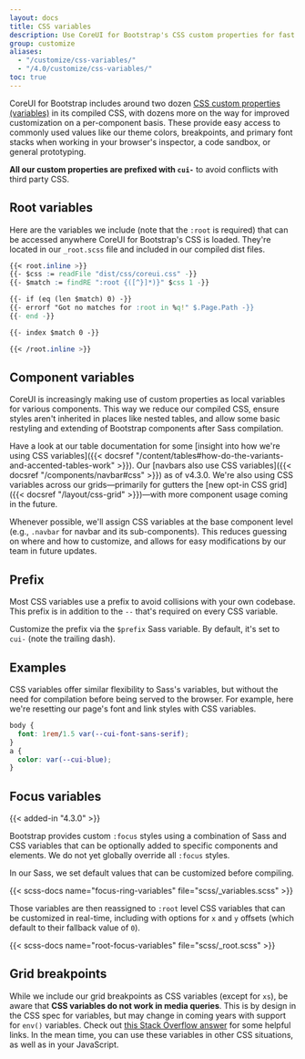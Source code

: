 ```yaml
---
layout: docs
title: CSS variables
description: Use CoreUI for Bootstrap's CSS custom properties for fast and forward-looking design and development.
group: customize
aliases:
  - "/customize/css-variables/"
  - "/4.0/customize/css-variables/"
toc: true
---
```


CoreUI for Bootstrap includes around two dozen [CSS custom properties (variables)](https://developer.mozilla.org/en-US/docs/Web/CSS/Using_CSS_custom_properties) in its compiled CSS, with dozens more on the way for improved customization on a per-component basis. These provide easy access to commonly used values like our theme colors, breakpoints, and primary font stacks when working in your browser's inspector, a code sandbox, or general prototyping.

**All our custom properties are prefixed with `cui-`** to avoid conflicts with third party CSS.

## Root variables

Here are the variables we include (note that the `:root` is required) that can be accessed anywhere CoreUI for Bootstrap's CSS is loaded. They're located in our `_root.scss` file and included in our compiled dist files.

```css
{{< root.inline >}}
{{- $css := readFile "dist/css/coreui.css" -}}
{{- $match := findRE ":root {([^}]*)}" $css 1 -}}

{{- if (eq (len $match) 0) -}}
{{- errorf "Got no matches for :root in %q!" $.Page.Path -}}
{{- end -}}

{{- index $match 0 -}}

{{< /root.inline >}}
```


## Component variables

CoreUI is increasingly making use of custom properties as local variables for various components. This way we reduce our compiled CSS, ensure styles aren't inherited in places like nested tables, and allow some basic restyling and extending of Bootstrap components after Sass compilation.

Have a look at our table documentation for some [insight into how we're using CSS variables]({{< docsref "/content/tables#how-do-the-variants-and-accented-tables-work" >}}). Our [navbars also use CSS variables]({{< docsref "/components/navbar#css" >}}) as of v4.3.0. We're also using CSS variables across our grids—primarily for gutters the [new opt-in CSS grid]({{< docsref "/layout/css-grid" >}})—with more component usage coming in the future.

Whenever possible, we'll assign CSS variables at the base component level (e.g., `.navbar` for navbar and its sub-components). This reduces guessing on where and how to customize, and allows for easy modifications by our team in future updates.

## Prefix

Most CSS variables use a prefix to avoid collisions with your own codebase. This prefix is in addition to the `--` that's required on every CSS variable.

Customize the prefix via the `$prefix` Sass variable. By default, it's set to `cui-` (note the trailing dash).

## Examples

CSS variables offer similar flexibility to Sass's variables, but without the need for compilation before being served to the browser. For example, here we're resetting our page's font and link styles with CSS variables.

```css
body {
  font: 1rem/1.5 var(--cui-font-sans-serif);
}
a {
  color: var(--cui-blue);
}
```

## Focus variables

{{< added-in "4.3.0" >}}

Bootstrap provides custom `:focus` styles using a combination of Sass and CSS variables that can be optionally added to specific components and elements. We do not yet globally override all `:focus` styles.

In our Sass, we set default values that can be customized before compiling.

{{< scss-docs name="focus-ring-variables" file="scss/_variables.scss" >}}

Those variables are then reassigned to `:root` level CSS variables that can be customized in real-time, including with options for `x` and `y` offsets (which default to their fallback value of `0`).

{{< scss-docs name="root-focus-variables" file="scss/_root.scss" >}}

## Grid breakpoints

While we include our grid breakpoints as CSS variables (except for `xs`), be aware that **CSS variables do not work in media queries**. This is by design in the CSS spec for variables, but may change in coming years with support for `env()` variables. Check out [this Stack Overflow answer](https://stackoverflow.com/a/47212942) for some helpful links. In the mean time, you can use these variables in other CSS situations, as well as in your JavaScript.
